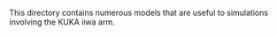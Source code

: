 This directory contains numerous models that are useful to simulations involving
the KUKA iiwa arm.
